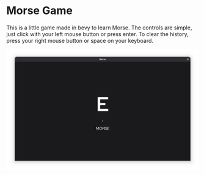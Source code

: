 # Morse Game

This is a little game made in bevy to learn Morse.
The controls are simple, just click with your left mouse button or press enter.
To clear the history, press your right mouse button or space on your keyboard.

![Screenshot](screenshot.png)
